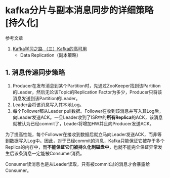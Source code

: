 # kafka分片与副本消息同步的详细策略[持久化]

参考文章

1. [Kafka学习之路 （三）Kafka的高可用](https://www.cnblogs.com/qingyunzong/p/9004703.html)
    - Data Replication（副本策略）

## 1. 消息传递同步策略

1. Producer在发布消息到某个Partition时，先通过ZooKeeper找到该Partition的Leader，然后无论该Topic的Replication Factor为多少，Producer只将该消息发送到该Partition的Leader。
2. Leader会将该消息写入其本地Log。
3. 每个Follower都从Leader pull数据。Follower在收到该消息并写入其Log后，向Leader发送ACK。一旦Leader收到了ISR中的**所有Replica**的ACK，该消息就被认为已经commit了，Leader将增加HW并且向Producer发送ACK。

为了提高性能，每个Follower在接收到数据后就立马向Leader发送ACK，而非等到数据写入Log中。因此，对于已经commit的消息，Kafka只能保证它被存于多个Replica的内存中，而**不能保证它们被持久化到磁盘中**，也就不能完全保证异常发生后该条消息一定能被Consumer消费。

Consumer读消息也是从Leader读取，只有被commit过的消息才会暴露给Consumer。
